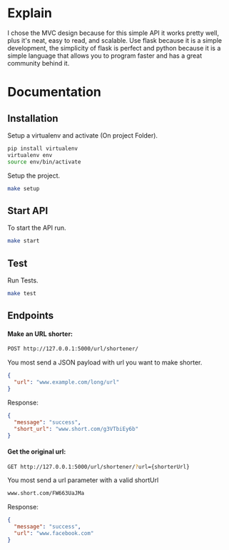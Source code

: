 # Explain

I chose the MVC design because for this simple API it works pretty well, plus it's neat, easy to read, and scalable. Use flask because it is a simple development, the simplicity of flask is perfect and python because it is a simple language that allows you to program faster and has a great community behind it.

# Documentation

## Installation

Setup a virtualenv and activate (On project Folder).

```sh
pip install virtualenv
virtualenv env
source env/bin/activate
```

Setup the project.

```sh
make setup
```

## Start API

To start the API run.

```sh
make start
```

## Test

Run Tests.

```sh
make test
```
## Endpoints

#### Make an URL shorter:

```sh
POST http://127.0.0.1:5000/url/shortener/
```
You most send a JSON payload with url you want to make shorter.

```json
{
  "url": "www.example.com/long/url"
}
```
Response:

```json
{
  "message": "success", 
  "short_url": "www.short.com/g3VTbiEy6b"
}
```

#### Get the original url:

```sh
GET http://127.0.0.1:5000/url/shortener/?url={shorterUrl}
```
You most send a url parameter with a valid shortUrl

```sh
www.short.com/FW663UaJMa
```

Response:

```json
{
  "message": "success", 
  "url": "www.facebook.com"
}
```